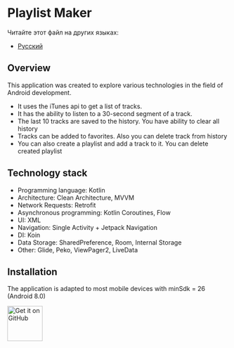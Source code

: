 # Playlist Maker

Читайте этот файл на других языках:
- [Русский](docs/ru/README.md)

## Overview

This application was created to explore various technologies in the field of Android development. 
 - It uses the iTunes api to get a list of tracks.
 - It has the ability to listen to a 30-second segment of a track.
 - The last 10 tracks are saved to the history. You have ability to clear all history
 - Tracks can be added to favorites. Also you can delete track from history
 - You can also create a playlist and add a track to it. You can delete created playlist

## Technology stack

* Programming language: Kotlin
* Architecture: Clean Architecture, MVVM
* Network Requests: Retrofit
* Asynchronous programming: Kotlin Coroutines, Flow
* UI: XML
* Navigation: Single Activity + Jetpack Navigation
* DI: Koin
* Data Storage: SharedPreference, Room, Internal Storage
* Other: Glide, Peko, ViewPager2, LiveData

## Installation

The application is adapted to most mobile devices with minSdk = 26 (Android 8.0)

[<img src="https://github.com/user-attachments/assets/da5473b2-f392-4d9e-82c8-733809cc06ba"
    alt="Get it on GitHub"
    height="80">](https://github.com/skilanet/PlaylistMaker/releases/tag/v1.0.0)

